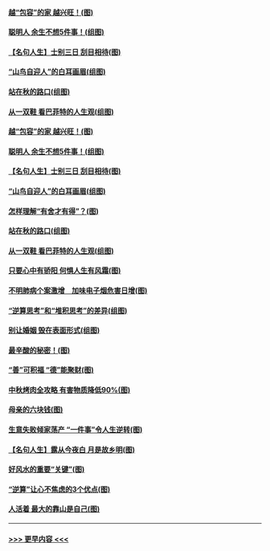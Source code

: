 #### [越“包容”的家 越兴旺！(图)](../pages/p8/907328.md?t=09160133) 
#### [聪明人 余生不想5件事！(组图)](../pages/p8/907364.md?t=09160133) 
#### [【名句人生】士别三日 刮目相待(图)](../pages/p8/906988.md?t=09160133) 
#### [“山鸟自迎人”的白耳画眉(组图)](../pages/p8/907332.md?t=09160133) 
#### [站在秋的路口(组图)](../pages/p8/906914.md?t=09160133) 
#### [从一双鞋 看巴菲特的人生观(组图)](../pages/p8/907311.md?t=09160133) 
#### [越“包容”的家 越兴旺！(图)](../pages/p8/907328.md?t=09160133) 
#### [聪明人 余生不想5件事！(组图)](../pages/p8/907364.md?t=09160133) 
#### [【名句人生】士别三日 刮目相待(图)](../pages/p8/906988.md?t=09160133) 
#### [“山鸟自迎人”的白耳画眉(组图)](../pages/p8/907332.md?t=09160133) 
#### [怎样理解“有舍才有得”？(图)](../pages/p8/906872.md?t=09160133) 
#### [站在秋的路口(组图)](../pages/p8/906914.md?t=09160133) 
#### [从一双鞋 看巴菲特的人生观(组图)](../pages/p8/907311.md?t=09160133) 
#### [只要心中有骄阳 何惧人生有风霜(图)](../pages/p8/907320.md?t=09160133) 
#### [不明肺病个案激增　加味电子烟危害日增(图)](../pages/p8/907307.md?t=09160133) 
#### [“逆算思考”和“堆积思考”的差异(组图)](../pages/p8/907229.md?t=09160133) 
#### [别让婚姻 毁在表面形式(组图)](../pages/p8/907118.md?t=09160133) 
#### [最辛酸的秘密！(图)](../pages/p8/906327.md?t=09160133) 
#### [“善”可积福 “德”能聚财(图)](../pages/p8/906906.md?t=09160133) 
#### [中秋烤肉全攻略 有害物质降低90%(图)](../pages/p8/907227.md?t=09160133) 
#### [母亲的六块钱(图)](../pages/p8/907107.md?t=09160133) 
#### [生意失败倾家荡产 “一件事”令人生逆转(图)](../pages/p8/907101.md?t=09160133) 
#### [【名句人生】露从今夜白 月是故乡明(图)](../pages/p8/906558.md?t=09160133) 
#### [好风水的重要“关键”(图)](../pages/p8/907087.md?t=09160133) 
#### [“逆算”让心不焦虑的3个优点(图)](../pages/p8/907070.md?t=09160133) 
#### [人活着 最大的靠山是自己(图)](../pages/p8/906329.md?t=09160133) 

----
#### [ >>> 更早内容 <<< ](../indexes/p8-earlier.md)
